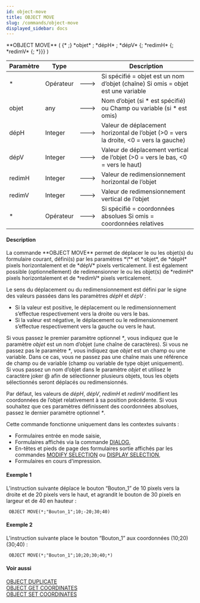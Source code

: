 ```yaml
---
id: object-move
title: OBJECT MOVE
slug: /commands/object-move
displayed_sidebar: docs
---
```


<!--REF #_command_.OBJECT MOVE.Syntax-->**OBJECT MOVE** ( {* ;} *objet* ; *dépH* ; *dépV* {; *redimH* {; *redimV* {; *}}} )<!-- END REF-->
<!--REF #_command_.OBJECT MOVE.Params-->
| Paramètre | Type |  | Description |
| --- | --- | --- | --- |
| * | Opérateur | &#x1F852; | Si spécifié = objet est un nom d’objet (chaîne) Si omis = objet est une variable |
| objet | any | &#x1F852; | Nom d’objet (si * est spécifié) ou Champ ou variable (si * est omis) |
| dépH | Integer | &#x1F852; | Valeur de déplacement horizontal de l’objet (>0 = vers la droite, <0 = vers la gauche) |
| dépV | Integer | &#x1F852; | Valeur de déplacement vertical de l’objet (>0 = vers le bas, <0 = vers le haut) |
| redimH | Integer | &#x1F852; | Valeur de redimensionnement horizontal de l’objet |
| redimV | Integer | &#x1F852; | Valeur de redimensionnement vertical de l’objet |
| * | Opérateur | &#x1F852; | Si spécifié = coordonnées absolues Si omis = coordonnées relatives |

<!-- END REF-->

#### Description 

<!--REF #_command_.OBJECT MOVE.Summary-->La commande **OBJECT MOVE** permet de déplacer le ou les objet(s) du formulaire courant, défini(s) par les paramètres *\** et *objet*, de *dépH* pixels horizontalement et de *dépV* pixels verticalement.<!-- END REF--> Il est également possible (optionnellement) de redimensionner le ou les objet(s) de *redimH* pixels horizontalement et de *redimV* pixels verticalement. 

Le sens du déplacement ou du redimensionnement est défini par le signe des valeurs passées dans les paramètres *dépH* et *dépV* :

* Si la valeur est positive, le déplacement ou le redimensionnement s’effectue respectivement vers la droite ou vers le bas.
* Si la valeur est négative, le déplacement ou le redimensionnement s’effectue respectivement vers la gauche ou vers le haut.

Si vous passez le premier paramètre optionnel *\**, vous indiquez que le paramètre *objet* est un nom d’objet (une chaîne de caractères). Si vous ne passez pas le paramètre *\**, vous indiquez que *objet* est un champ ou une variable. Dans ce cas, vous ne passez pas une chaîne mais une référence de champ ou de variable (champ ou variable de type objet uniquement).  
Si vous passez un nom d’objet dans le paramètre *objet* et utilisez le caractère joker @ afin de sélectionner plusieurs objets, tous les objets sélectionnés seront déplacés ou redimensionnés.

Par défaut, les valeurs de *dépH*, *dépV*, *redimH* et *redimV* modifient les coordonnées de l’objet relativement à sa position précédente. Si vous souhaitez que ces paramètres définissent des coordonnées absolues, passez le dernier paramètre optionnel *\**.

Cette commande fonctionne uniquement dans les contextes suivants :

* Formulaires entrée en mode saisie,
* Formulaires affichés via la commande [DIALOG](dialog.md),
* En-têtes et pieds de page des formulaires sortie affichés par les commandes [MODIFY SELECTION](modify-selection.md) ou [DISPLAY SELECTION](display-selection.md),
* Formulaires en cours d'impression.

#### Exemple 1 

L’instruction suivante déplace le bouton “Bouton\_1” de 10 pixels vers la droite et de 20 pixels vers le haut, et agrandit le bouton de 30 pixels en largeur et de 40 en hauteur : 

```4d
 OBJECT MOVE(*;"Bouton_1";10;-20;30;40)
```

#### Exemple 2 

L’instruction suivante place le bouton “Bouton\_1” aux coordonnées (10;20) (30;40) : 

```4d
 OBJECT MOVE(*;"Bouton_1";10;20;30;40;*)
```

#### Voir aussi 

[OBJECT DUPLICATE](object-duplicate.md)  
[OBJECT GET COORDINATES](object-get-coordinates.md)  
[OBJECT SET COORDINATES](object-set-coordinates.md)  